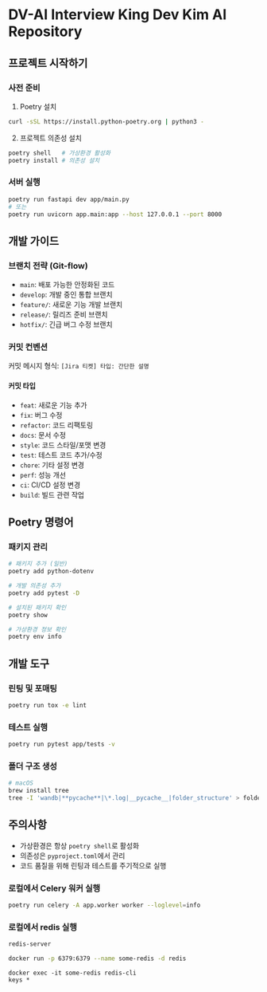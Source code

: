 # DV-AI Interview King Dev Kim AI Repository

## 프로젝트 시작하기

### 사전 준비

1. Poetry 설치

```bash
curl -sSL https://install.python-poetry.org | python3 -
```

2. 프로젝트 의존성 설치

```bash
poetry shell   # 가상환경 활성화
poetry install # 의존성 설치
```

### 서버 실행

```bash
poetry run fastapi dev app/main.py
# 또는
poetry run uvicorn app.main:app --host 127.0.0.1 --port 8000
```

## 개발 가이드

### 브랜치 전략 (Git-flow)

- `main`: 배포 가능한 안정화된 코드
- `develop`: 개발 중인 통합 브랜치
- `feature/`: 새로운 기능 개발 브랜치
- `release/`: 릴리즈 준비 브랜치
- `hotfix/`: 긴급 버그 수정 브랜치

### 커밋 컨벤션

커밋 메시지 형식: `[Jira 티켓] 타입: 간단한 설명`

#### 커밋 타입

- `feat`: 새로운 기능 추가
- `fix`: 버그 수정
- `refactor`: 코드 리팩토링
- `docs`: 문서 수정
- `style`: 코드 스타일/포맷 변경
- `test`: 테스트 코드 추가/수정
- `chore`: 기타 설정 변경
- `perf`: 성능 개선
- `ci`: CI/CD 설정 변경
- `build`: 빌드 관련 작업

## Poetry 명령어

### 패키지 관리

```bash
# 패키지 추가 (일반)
poetry add python-dotenv

# 개발 의존성 추가
poetry add pytest -D

# 설치된 패키지 확인
poetry show

# 가상환경 정보 확인
poetry env info
```

## 개발 도구

### 린팅 및 포매팅

```bash
poetry run tox -e lint
```

### 테스트 실행

```bash
poetry run pytest app/tests -v
```

### 폴더 구조 생성

```bash
# macOS
brew install tree
tree -I 'wandb|**pycache**|\*.log|__pycache__|folder_structure' > folder_structure.txt
```

## 주의사항

- 가상환경은 항상 `poetry shell`로 활성화
- 의존성은 `pyproject.toml`에서 관리
- 코드 품질을 위해 린팅과 테스트를 주기적으로 실행

### 로컬에서 Celery 워커 실행

```bash
poetry run celery -A app.worker worker --loglevel=info
```

### 로컬에서 redis 실행

```bash
redis-server
```

```bash
docker run -p 6379:6379 --name some-redis -d redis
```

```
docker exec -it some-redis redis-cli
keys *
```

